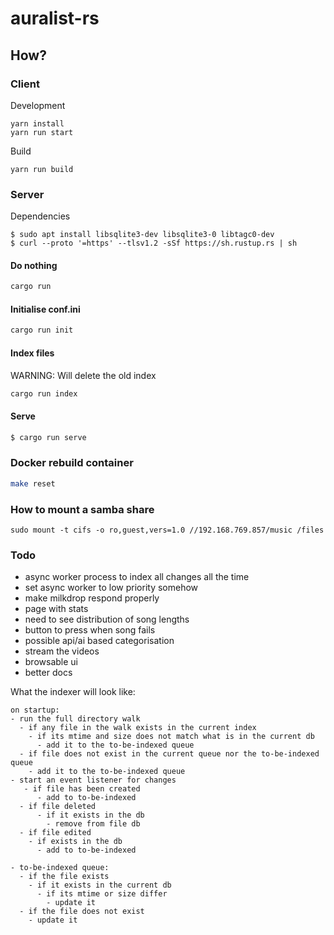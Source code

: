 # auralist-rs

## How?

### Client

Development
```
yarn install
yarn run start
```

Build
```
yarn run build
```

### Server

Dependencies
```
$ sudo apt install libsqlite3-dev libsqlite3-0 libtagc0-dev
$ curl --proto '=https' --tlsv1.2 -sSf https://sh.rustup.rs | sh
```

#### Do nothing
```bash
cargo run
```
#### Initialise conf.ini
```bash
cargo run init
```
#### Index files
WARNING: Will delete the old index
```bash
cargo run index
```
#### Serve
```bash
$ cargo run serve
```

### Docker rebuild container
```bash
make reset
```

### How to mount a samba share
```
sudo mount -t cifs -o ro,guest,vers=1.0 //192.168.769.857/music /files
```
### Todo
- async worker process to index all changes all the time
- set async worker to low priority somehow
- make milkdrop respond properly
- page with stats
- need to see distribution of song lengths
- button to press when song fails
- possible api/ai based categorisation
- stream the videos
- browsable ui
- better docs

What the indexer will look like:

```
on startup:
- run the full directory walk
  - if any file in the walk exists in the current index
    - if its mtime and size does not match what is in the current db
      - add it to the to-be-indexed queue
  - if file does not exist in the current queue nor the to-be-indexed queue
    - add it to the to-be-indexed queue
- start an event listener for changes
   - if file has been created
      - add to to-be-indexed
  - if file deleted
      - if it exists in the db
        - remove from file db
  - if file edited
    - if exists in the db
      - add to to-be-indexed

- to-be-indexed queue:
  - if the file exists
    - if it exists in the current db
      - if its mtime or size differ
        - update it
  - if the file does not exist
    - update it
```
